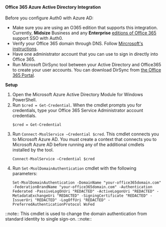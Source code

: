#### Office 365 Azure Active Directory Integration

Before you configure Auth0 with Azure AD:

* Make sure you are using an O365 edition that supports this integration. Currently, **Midsize** Business and any **Enterprise** [editions of Office 365](https://office.microsoft.com/en-us/business/compare-office-365-for-business-plans-FX102918419.aspx) support SSO with Auth0. 
* Verify your Office 365 domain through DNS. Follow [Mircrosoft's instructions](https://support.office.com/en-us/article/gather-the-information-you-need-to-create-office-365-dns-records-77f90d4a-dc7f-4f09-8972-c1b03ea85a67).
* Have one administrator account that you can use to sign in directly into Office 365.
* Run Microsoft DirSync tool between your Active Directory and Office365 to create your user accounts. You can download DirSync from [the Office 365 Portal](https://portal.microsoftonline.com/).

**Setup**
1. Open the Microsoft Azure Active Directory Module for Windows PowerShell.
2. Run `$cred = Get-Credential`. When the cmdlet prompts you for credentials, type your Office 365 Service Administrator account credentials.
    ```
    $cred = Get-Credential
    ```
3. Run `Connect-MsolService –Credential $cred`. This cmdlet connects you to Microsoft Azure AD. You must create a context that connects you to Microsoft Azure AD before running any of the additional cmdlets installed by the tool.
    ```
    Connect-MsolService –Credential $cred
    ```
4. Run `Set-MsolDomainAuthentication` cmdlet with the following parameters:
    ```
    Set-MsolDomainAuthentication -DomainName "your-office365domain.com" -FederationBrandName "your-office365domain.com" -Authentication Federated -PassiveLogOnUri "REDACTED" -ActiveLogonUri "REDACTED" -MetadataExchangeUri "REDACTED" -SigningCertificate "REDACTED" -IssuerUri "REDACTED" -LogOffUri "REDACTED" -PreferredAuthenticationProtocol WsFed
    ```
::note::
This cmdlet is used to change the domain authentication from standard identity to single sign-on.
::note::
